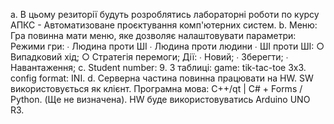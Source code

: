 a. В цьому резиторії будуть розроблятись лабораторні роботи по курсу АПКС - Автоматизоване проєктування комп'ютерних систем.
b. Меню:
Гра повинна мати меню, яке дозволяє налаштовувати параметри:
Режими гри:
∙ Людина проти ШІ
∙ Людина проти людини
∙ ШІ проти ШІ:
○ Випадковий хід;
○ Стратегія перемоги;
Дії:
∙ Новий;
∙ Зберегти;
∙ Навантаження;
c. Student number: 9.
З таблиці:
game: tik-tac-toe 3x3.
config format: INI.
d. Серверна частина повинна працювати на HW. SW використовується як клієнт.
Програмна мова: С++/qt | C# + Forms / Python. (Ще не визначена).
HW буде використовуватись Arduino UNO R3.
